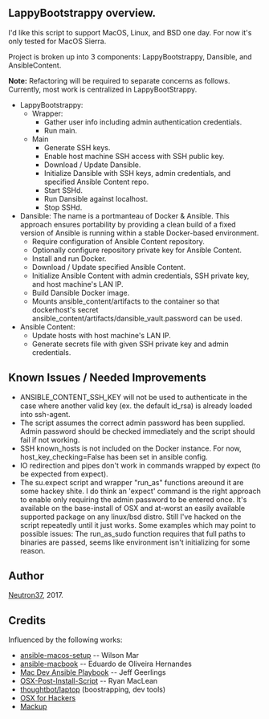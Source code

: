 ## LappyBootstrappy overview.

I'd like this script to support MacOS, Linux, and BSD one day. For now it's only tested for MacOS Sierra.

Project is broken up into 3 components: LappyBootstrappy, Dansible, and AnsibleContent.

**Note:** Refactoring will be required to separate concerns as follows. Currently, most work is centralized in LappyBootStrappy.

* LappyBootstrappy:
  * Wrapper:
    * Gather user info including admin authentication credentials.
    * Run main.
  * Main
    * Generate SSH keys.
    * Enable host machine SSH access with SSH public key.
    * Download / Update Dansible.
    * Initialize Dansible with SSH keys, admin credentials, and specified Ansible Content repo.
    * Start SSHd.
    * Run Dansible against localhost.
    * Stop SSHd.
* Dansible: The name is a portmanteau of Docker & Ansible. This approach ensures portability by providing a clean build of a fixed version of Ansible is running within a stable Docker-based environment.
  * Require configuration of Ansible Content repository.
  * Optionally configure repository private key for Ansible Content.
  * Install and run Docker.
  * Download / Update specified Ansible Content.
  * Initialize Ansible Content with admin credentials, SSH private key, and host machine's LAN IP.
  * Build Dansible Docker image.
  * Mounts ansible_content/artifacts to the container so that dockerhost's secret ansible_content/artifacts/dansible_vault.password can be used.
* Ansible Content:
  * Update hosts with host machine's LAN IP.
  * Generate secrets file with given SSH private key and admin credentials.

## Known Issues / Needed Improvements

* ANSIBLE_CONTENT_SSH_KEY will not be used to authenticate in the case where another valid key (ex. the default id_rsa) is already loaded into ssh-agent.
* The script assumes the correct admin password has been supplied. Admin password should be checked immediately and the script should fail if not working.
* SSH known_hosts is not included on the Docker instance. For now, host_key_checking=False has been set in ansible config.
* IO redirection and pipes don't work in commands wrapped by expect (to be expected from expect).
* The su.expect script and wrapper "run_as" functions areound it are some hackey shite. I do think an 'expect' command is the right approach to enable only requiring the admin password to be entered once. It's available on the base-install of OSX and at-worst an easily available supported package on any linux/bsd distro. Still I've hacked on the script repeatedly until it just works. Some examples which may point to possible issues: The run_as_sudo function requires that full paths to binaries are passed, seems like environment isn't initializing for some reason.

## Author

[Neutron37](http://neutron37.com), 2017.

## Credits

Influenced by the following works:

* [ansible-macos-setup](wilsonmar/ansible-macos-setup) -- Wilson Mar
* [ansible-macbook](https://github.com/eduardodeoh/ansible-macbook]) -- Eduardo de Oliveira Hernandes
* [Mac Dev Ansible Playbook](https://github.com/geerlingguy/mac-dev-playbook) -- Jeff Geerlings
* [OSX-Post-Install-Script](https://github.com/ryanmaclean/OSX-Post-Install-Script) -- Ryan MacLean
* [thoughtbot/laptop](https://github.com/thoughtbot/laptop) (boostrapping, dev tools)
* [OSX for Hackers](https://gist.github.com/MatthewMueller/e22d9840f9ea2fee4716)
* [Mackup](https://github.com/lra/mackup)
